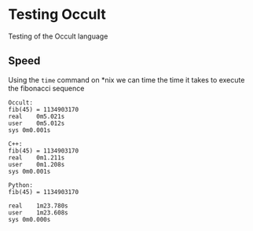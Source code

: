 # Testing Occult
Testing of the Occult language
## Speed
Using the `time` command on *nix we can time the time it takes to execute the fibonacci sequence

```
Occult:
fib(45) = 1134903170
real	0m5.021s
user	0m5.012s
sys	0m0.001s

C++:
fib(45) = 1134903170
real	0m1.211s
user	0m1.208s
sys	0m0.001s

Python:
fib(45) = 1134903170

real	1m23.780s
user	1m23.608s
sys	0m0.000s
```
